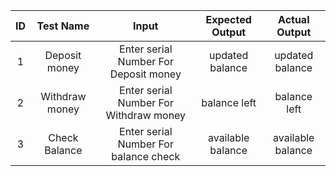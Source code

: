 |ID|Test Name|Input|Expected Output|Actual Output|
|:-:|:------:|:---:|:-------------:|:-----------:|
|1|Deposit money|Enter serial Number For Deposit money|updated balance|updated balance|
|2|Withdraw money|Enter serial Number For Withdraw money |balance left |balance left|
|3|Check Balance|Enter serial Number For balance check|available balance|available balance|